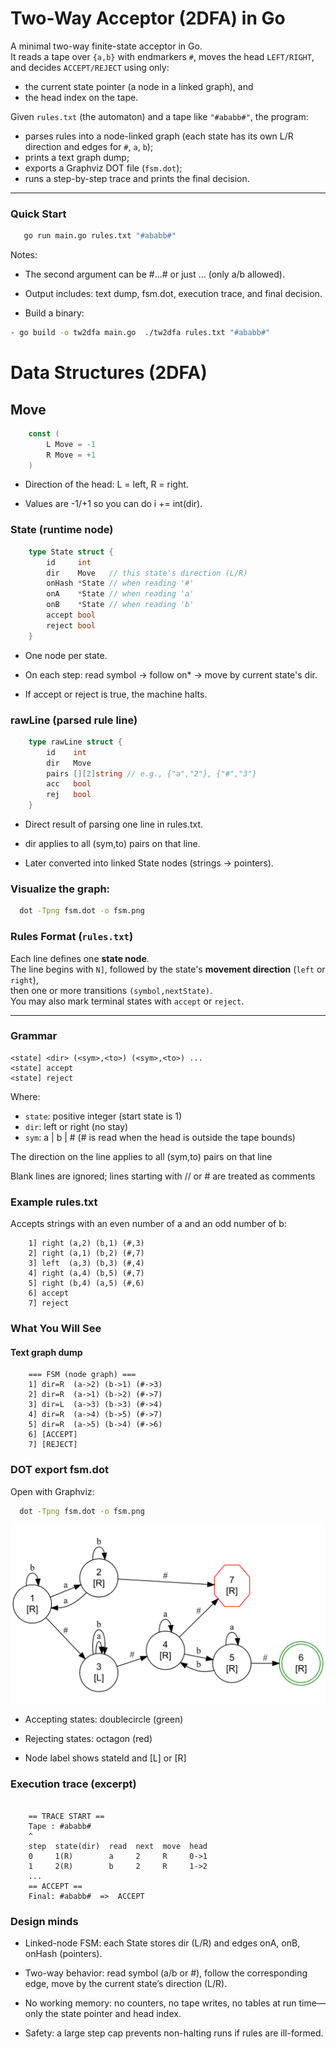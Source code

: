 # Two-Way Acceptor (2DFA) in Go

A minimal two-way finite-state acceptor in Go.  
It reads a tape over `{a,b}` with endmarkers `#`, moves the head `LEFT/RIGHT`, and decides `ACCEPT/REJECT` using only:
- the current state pointer (a node in a linked graph), and
- the head index on the tape.

Given `rules.txt` (the automaton) and a tape like `"#ababb#"`, the program:
- parses rules into a node-linked graph (each state has its own L/R direction and edges for `#`, `a`, `b`);
- prints a text graph dump;
- exports a Graphviz DOT file (`fsm.dot`);
- runs a step-by-step trace and prints the final decision.

---

### Quick Start

```bash
   go run main.go rules.txt "#ababb#"
```

Notes:

- The second argument can be #...# or just ... (only a/b allowed).

- Output includes: text dump, fsm.dot, execution trace, and final decision.

- Build a binary:
```bash
- go build -o tw2dfa main.go  ./tw2dfa rules.txt "#ababb#"
```


# Data Structures (2DFA)

## Move
```go
    const (
        L Move = -1
        R Move = +1
    )
````
- Direction of the head: L = left, R = right.

- Values are -1/+1 so you can do i += int(dir).

### State (runtime node)


```go
    type State struct {
        id     int
        dir    Move   // this state's direction (L/R)
        onHash *State // when reading '#'
        onA    *State // when reading 'a'
        onB    *State // when reading 'b'
        accept bool
        reject bool
    }
```

- One node per state.

- On each step: read symbol → follow on* → move by current state's dir.

- If accept or reject is true, the machine halts.

### rawLine (parsed rule line)

```go
    type rawLine struct {
        id    int
        dir   Move
        pairs [][2]string // e.g., {"a","2"}, {"#","3"}
        acc   bool
        rej   bool
    }
```

- Direct result of parsing one line in rules.txt.

- dir applies to all (sym,to) pairs on that line.

- Later converted into linked State nodes (strings → pointers).

### Visualize the graph:
```bash
  dot -Tpng fsm.dot -o fsm.png
```


### Rules Format (`rules.txt`)

Each line defines one **state node**.  
The line begins with `N]`, followed by the state's **movement direction** (`left` or `right`),  
then one or more transitions `(symbol,nextState)`.  
You may also mark terminal states with `accept` or `reject`.

---
### Grammar
```text
<state] <dir> (<sym>,<to>) (<sym>,<to>) ...
<state] accept
<state] reject
```


Where:

- `state`: positive integer (start state is 1)
- `dir`: left or right (no stay)
- `sym`: a | b | # (# is read when the head is outside the tape bounds)

The direction on the line applies to all (sym,to) pairs on that line

Blank lines are ignored; lines starting with // or # are treated as comments



### Example rules.txt

Accepts strings with an even number of a and an odd number of b:

```text
    1] right (a,2) (b,1) (#,3)
    2] right (a,1) (b,2) (#,7)
    3] left  (a,3) (b,3) (#,4)
    4] right (a,4) (b,5) (#,7)
    5] right (b,4) (a,5) (#,6)
    6] accept
    7] reject
```
### What You Will See

#### Text graph dump
```text
    === FSM (node graph) ===
    1] dir=R  (a->2) (b->1) (#->3)
    2] dir=R  (a->1) (b->2) (#->7)
    3] dir=L  (a->3) (b->3) (#->4)
    4] dir=R  (a->4) (b->5) (#->7)
    5] dir=R  (a->5) (b->4) (#->6)
    6] [ACCEPT]
    7] [REJECT]
```



### DOT export fsm.dot

Open with Graphviz:
```bash
  dot -Tpng fsm.dot -o fsm.png
```
![fsm.png](./fsm.png)

- Accepting states: doublecircle (green)

- Rejecting states: octagon (red)

- Node label shows stateId and [L] or [R]

### Execution trace (excerpt)
```text 

    == TRACE START ==
    Tape : #ababb#
    ^
    step  state(dir)  read  next  move  head
    0     1(R)        a     2     R     0->1
    1     2(R)        b     2     R     1->2
    ...
    == ACCEPT ==
    Final: #ababb#  =>  ACCEPT
```

### Design minds

- Linked-node FSM: each State stores dir (L/R) and edges onA, onB, onHash (pointers).

- Two-way behavior: read symbol (a/b or #), follow the corresponding edge, move by the current state’s direction (L/R).

- No working memory: no counters, no tape writes, no tables at run time—only the state pointer and head index.

- Safety: a large step cap prevents non-halting runs if rules are ill-formed.